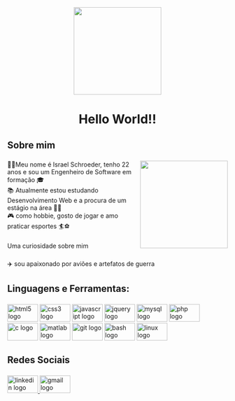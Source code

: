 <div align="center">
  <img height="200" src="https://images-wixmp-ed30a86b8c4ca887773594c2.wixmp.com/f/4579ee4a-1fea-4e31-bfb0-b98a73dd982c/de2sszx-50b19d7b-19fd-42f5-8c03-dcea26d0ef0f.gif?token=eyJ0eXAiOiJKV1QiLCJhbGciOiJIUzI1NiJ9.eyJzdWIiOiJ1cm46YXBwOjdlMGQxODg5ODIyNjQzNzNhNWYwZDQxNWVhMGQyNmUwIiwiaXNzIjoidXJuOmFwcDo3ZTBkMTg4OTgyMjY0MzczYTVmMGQ0MTVlYTBkMjZlMCIsIm9iaiI6W1t7InBhdGgiOiJcL2ZcLzQ1NzllZTRhLTFmZWEtNGUzMS1iZmIwLWI5OGE3M2RkOTgyY1wvZGUyc3N6eC01MGIxOWQ3Yi0xOWZkLTQyZjUtOGMwMy1kY2VhMjZkMGVmMGYuZ2lmIn1dXSwiYXVkIjpbInVybjpzZXJ2aWNlOmZpbGUuZG93bmxvYWQiXX0.pGWNIn-072dXsj3rP5vGpWsuyXuDhqkc793yA4mvWhk"  />
</div>

###
<h1 align="center">Hello World!!</h1>

###
<h2 align="left">Sobre mim</h2>

###
<img align="right" height="200" src="https://media3.giphy.com/media/zOvBKUUEERdNm/giphy.gif?cid=ecf05e47htxxo29360v5iow91pvq0n5g4cvic8y7vmq2di41&rid=giphy.gif&ct=g"  />

###
<p align="left">👨‍✈️Meu nome é Israel Schroeder, tenho 22 anos e sou um Engenheiro de Software em formação 🎓<br>📚 Atualmente estou estudando Desenvolvimento Web e a procura de um estágio na área 👨‍💻<br>🎮 como hobbie, gosto de jogar e amo praticar esportes 🏄⚽</p>

###
<p align="left">Uma curiosidade sobre mim</p>

###
<p align="left">✈️ sou apaixonado por aviões e artefatos de guerra</p>

###
<h2 align="left">Linguagens e Ferramentas:</h2>

###
<div align="left">
  <img src="https://cdn.jsdelivr.net/gh/devicons/devicon/icons/html5/html5-original.svg" height="40" width="70" alt="html5 logo"  />
  <img src="https://cdn.jsdelivr.net/gh/devicons/devicon/icons/css3/css3-original.svg" height="40" width="70" alt="css3 logo"  />
  <img src="https://cdn.jsdelivr.net/gh/devicons/devicon/icons/javascript/javascript-plain.svg" height="40" width="70" alt="javascript logo"  />
  <img src="https://cdn.jsdelivr.net/gh/devicons/devicon/icons/jquery/jquery-plain-wordmark.svg" height="40" width="70" alt="jquery logo"  />
  <img src="https://cdn.jsdelivr.net/gh/devicons/devicon/icons/mysql/mysql-original-wordmark.svg" height="40" width="70" alt="mysql logo"  />
  <img src="https://cdn.jsdelivr.net/gh/devicons/devicon/icons/php/php-plain.svg" height="40" width="70" alt="php logo"  />
  <img src="https://cdn.jsdelivr.net/gh/devicons/devicon/icons/c/c-original.svg" height="40" width="70" alt="c logo"  />
  <img src="https://cdn.jsdelivr.net/gh/devicons/devicon/icons/matlab/matlab-original.svg" height="40" width="70" alt="matlab logo"  />
  <img src="https://cdn.jsdelivr.net/gh/devicons/devicon/icons/git/git-original.svg" height="40" width="70" alt="git logo"  />
  <img src="https://cdn.jsdelivr.net/gh/devicons/devicon/icons/bash/bash-original.svg" height="40" width="70" alt="bash logo"  />
  <img src="https://cdn.jsdelivr.net/gh/devicons/devicon/icons/linux/linux-original.svg" height="40" width="70" alt="linux logo"  />
</div>

###
<h2 align="left">Redes Sociais</h2>

###
<div align="left">
  <a href="https://www.linkedin.com/in/israel-schroeder/" target="_blank">
    <img src="https://raw.githubusercontent.com/maurodesouza/profile-readme-generator/master/src/assets/icons/social/linkedin/default.svg" width="70" height="40" alt="linkedin logo"  />
  <a href="israelschroederm@gmail.com" target="_blank">
    <img src="https://raw.githubusercontent.com/maurodesouza/profile-readme-generator/master/src/assets/icons/social/gmail/default.svg" width="70" height="40" alt="gmail logo"  />
  </a>
</div>
